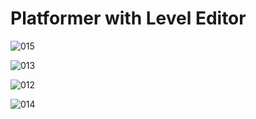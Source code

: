 # Platformer with Level Editor

![015](https://github.com/JoeLumbley/Platformer-with-Level-Editor/assets/77564255/e6ba5b44-446c-4076-8306-021f200e1cc6)


![013](https://github.com/JoeLumbley/Platformer-with-Level-Editor/assets/77564255/fc7edb6f-5259-47e8-9f79-93d167db1af0)


![012](https://github.com/JoeLumbley/Platformer-with-Level-Editor/assets/77564255/c53d66cd-23e0-46ca-9bef-9bb0f19e5470)


![014](https://github.com/JoeLumbley/Platformer-with-Level-Editor/assets/77564255/d80a7a04-1009-4d42-b257-5684328990f5)

